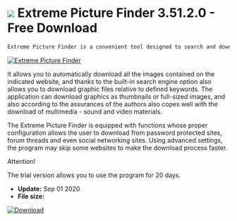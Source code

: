 # ![](https://cdn.softexe.net/static/icon/5/extreme-picture-finder-9040.png) Extreme Picture Finder 3.51.2.0 - Free Download

```sh
Extreme Picture Finder is a convenient tool designed to search and download graphics from the Internet.
```
[![Extreme Picture Finder](https://gallery.dpcdn.pl/imgc/Tools/77173/g_-_420x350_1.5_-_x20170814143234_0.jpg)](https://softexe.net/win/multimedia/other/extreme-picture-finder:aRdR.html)

It allows you to automatically download all the images contained on the indicated website, and thanks to the built-in search engine option also allows you to download graphic files relative to defined keywords. The application can download graphics as thumbnails or full-sized images, and also according to the assurances of the authors also copes well with the download of multimedia - sound and video materials.
 
 The Extreme Picture Finder is equipped with functions whose proper configuration allows the user to download from password protected sites, forum threads and even social networking sites. Using advanced settings, the program may skip some websites to make the download process faster.
 
 Attention!
 
 The trial version allows you to use the program for 20 days.


- **Update:** Sep 01 2020
- **File size:** 

[![Download](https://cdn.softexe.net/static/img/download.png)](https://softexe.net/win/multimedia/other/extreme-picture-finder:aRdR.html)

